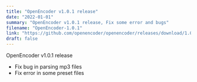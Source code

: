 ```yaml
---
title: "OpenEncoder v1.0.1 release"
date: "2022-01-01"
summary: "OpenEncoder v1.0.1 release, Fix some error and bugs"
filename: "OpenEncoder-1.0.1"
link: "https://github.com/openencoder/openencoder/releases/download/1.0.1"
draft: false
---
```


OpenEncoder v1.0.1 release

- Fix bug in parsing mp3 files
- Fix error in some preset files
